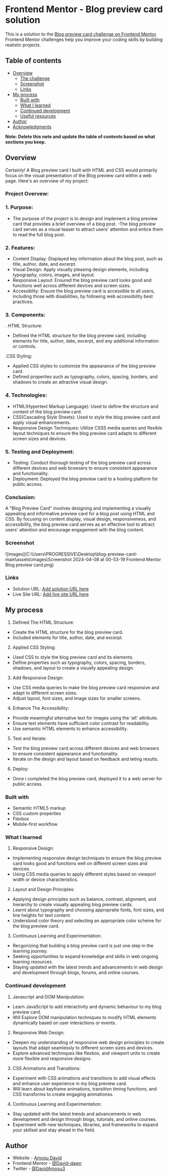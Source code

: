 # Frontend Mentor - Blog preview card solution

This is a solution to the [Blog preview card challenge on Frontend Mentor](https://www.frontendmentor.io/challenges/blog-preview-card-ckPaj01IcS). Frontend Mentor challenges help you improve your coding skills by building realistic projects.

## Table of contents

- [Overview](#overview)
  - [The challenge](#the-challenge)
  - [Screenshot](#screenshot)
  - [Links](#links)
- [My process](#my-process)
  - [Built with](#built-with)
  - [What I learned](#what-i-learned)
  - [Continued development](#continued-development)
  - [Useful resources](#useful-resources)
- [Author](#author)
- [Acknowledgments](#acknowledgments)

**Note: Delete this note and update the table of contents based on what sections you keep.**

## Overview

Certainly! A Blog preview card I built with HTML and CSS would primarily focus on the visual presentation of the Blog preview card within a web page. Here's an overview of my project:

### Project Overvew:

### 1. Purpose:

- The purpose of the project is to design and implement a blog preview card that provides a brief overview of a blog post.
  -The blog preview card serves as a visual teaser to attract users' attention and entice them to read the full blog post.

### 2. Features:

- Content Display: Displayed key information about the blog post, such as title, author, date, and excerpt.
- Visual Design: Apply visually pleasing design elements, including typography, colors, images, and layout.
- Responsive Layout: Ensured the blog preview card looks good and functions well across different devices and screen sizes.
- Accessiblity: Ensure the blog preview card is accessible to all users, including those with disabilities, by following web accessibility best practices.

### 3. Components:

. HTML Structure:

- Defined the HTML structure for the blog preview card, including elements for title, author, date, excerpt, and any additional information or controls.

.CSS Styling:

- Applied CSS styles to customize the appearance of the blog preview card.
- Defined properties such as typography, colors, spacing, borders, and shadows to create an attractive visual design.

### 4. Technologies:

- HTML(Hypertext Markup Language): Used to define the structure and content of the blog preview card.
- CSS(Cascading Style Sheets): Used to style the blog preview card and apply visual enhancements.
- Responsive Design Techniques: Utilize CSSS media queries and flexible layout techniques to ensure the blog preview card adapts to different screen sizes and devices.

### 5. Testing and Deployment:

- Testing: Conduct thorough testing of the blog preview card across different devices and web browsers to ensure consistent appearance and functionality.
- Deployment: Deployed the blog preview card to a hosting platform for public access.

### Conclusion:

A "Blog Preview Card" involves designing and implementing a visually appealing and informative preview card for a blog post using HTML and CSS. By focusing on content display, visual design, responsiveness, and accessibility, the blog preview card serves as an effective tool to attract users' attention and encourage engagement with the blog content.

### Screenshot

![images](C:\Users\PROGRESSIVE\Desktop\blog-preview-card-main\assets\images\Screenshot 2024-04-08 at 00-53-19 Frontend Mentor Blog preview card.png)

### Links

- Solution URL: [Add solution URL here](https://github.com/David-dawn/blog-preview-card-main/tree/main/blog-preview-card-main)
- Live Site URL: [Add live site URL here](https://blog-preview-card-main-neon-iota.vercel.app/)

## My process

1. Defined The HTML Structure:

- Create the HTML structure for the blog preview card.
- Included elements for title, author, date, and excerpt.

2. Applied CSS Styling:

- Used CSS to style the blog preview card and its elements.
- Define properties such as typography, colors, spacing, borders, shadows, and layout to create a visually appealing design.

3. Add Responsive Design:

- Use CSS media queries to make the blog preview card responsive and adapt to different screen sizes.
- Adjust layout, font sizes, and image sizes for smaller screens.

4. Enhance The Accessibility:

- Provide meaningful alternative text for images using the 'alt' attribute.
- Ensure text elements have sufficient color contrast for readability.
- Use semantic HTML elements to enhance accessibility.

5. Test and Iterate:

- Test the blog preview card across different devices and web browsers to ensure consistent appearance and functionality.
- Iterate on the design and layout based on feedback and teting results.

6. Deploy:
- Once i completed the blog preview card, deployed it to a web server for public access.
### Built with

- Semantic HTML5 markup
- CSS custom properties
- Flexbox
- Mobile-first workflow

### What I learned
1. Responsive Design:
- Implementing responsive design techniques to ensure the blog preview card looks good and functions well on different screen sizes and devices.
- Using CSS media queries to apply different styles based on viewport width or device characteristics.

2. Layout and Design Principles:
- Applying design principles such as balance, contrast, alignment, and hierarchy to create visually appealing blog preview cards.
- Learnt about typography and choosing appropraite fonts, font sizes, and line heights for text content.
- Understood color theory and selecting an appropriate color scheme for the blog preview card.

3. Continuous Learning and Experimentation:
- Recgonizing that building a blog preview card is just one step in the learning journey.
- Seeking opportunities to expand knowledge and skills in web ongoing learning resources.
- Staying updated with the latest trends and advancements in web design and development through blogs, forums, and online courses.



### Continued development
1. Javascript and DOM Manipulation:
- Learn JavaScript to add interactivity and dynamic behaviour to my blog preview card.
- Will Explore DOM manipulation techniques to modify HTML elements dynamically based on user interactions or events.

2. Responsive Web Design:
- Deepen my understanding of responsive web design principles to create layouts that adapt seamlessly to different screen sizes and devices.
- Explore advanced techniques like flexbox, and viewport units to create more flexible and responsive designs.

3. CSS Animations and Transitions:
- Experiment with CSS animations and transitions to add visual effects and enhance user experience in my blog preview card.
- Will learn about keyframe animations, transition timing functions, and CSS transforms to create engaging animationss.

4.  Continuous Learning and Experimentation:
 - Stay updated with the latest trends and advancements in web development and design through blogs, tutorials, and online courses.
- Experiment with new techniques, libraries, and frameworks to expand your skillset and stay ahead in the field.




## Author

- Website - [Amosu David](https://web.facebook.com/profile.php?id=100075491629007)
- Frontend Mentor - [@David-dawn](https://www.frontendmentor.io/profile/David-dawn)
- Twitter - [@DavidAmosu3](https://x.com/DavidAmosu3?t=LJcwz3QLKb19vS9g9xTz_w&s=09)
